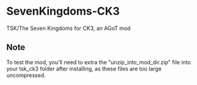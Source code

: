 # SevenKingdoms-CK3
TSK/The Seven Kingdoms for CK3, an AGoT mod

## Note
To test the mod, you'll need to extra the "unzip_into_mod_dir.zip" file into your tsk_ck3 folder after installing, as these files are too large uncompressed.
